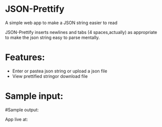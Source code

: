 # JSON-Prettify
A simple web app to make a JSON string easier to read

JSON-Prettify inserts newlines and tabs (4 spaces,actually) as appropriate to make the json string easy to parse mentally.

# Features:
* Enter or pastea json string or upload a json file
* View prettified stringor download file

# Sample input:

#Sample output:

App live at:
